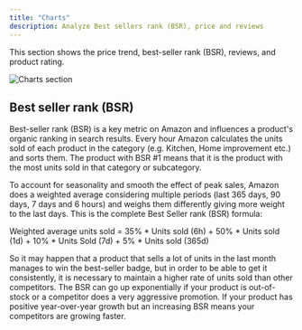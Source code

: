 ```yaml
---
title: "Charts"
description: Analyze Best sellers rank (BSR), price and reviews
--- 
```


This section shows the price trend, best-seller rank (BSR), reviews, and product rating. 

![Charts section](/images/extension/charts/screenshot.png)

## Best seller rank (BSR)

Best-seller rank (BSR) is a key metric on Amazon and influences a product's organic ranking in search results. 
Every hour Amazon calculates the units sold of each product in the category (e.g. Kitchen, Home improvement etc.) and sorts them.
The product with BSR #1 means that it is the product with the most units sold in that category or subcategory.

To account for seasonality and smooth the effect of peak sales, Amazon does a weighted average considering multiple periods (last 365 days, 90 days, 7 days and 6 hours) and weighs them differently giving more weight to the last days. 
This is the complete Best Seller rank (BSR) formula:

Weighted average units sold = 35% * Units sold (6h) + 50% * Units sold (1d) + 10% * Units Sold (7d) + 5% * Units sold (365d) 



So it may happen that a product that sells a lot of units in the last month manages to win the best-seller badge, but in order to be able to get it consistently, it is necessary to maintain a higher rate of units sold than other competitors.
The BSR can go up exponentially if your product is out-of-stock or a competitor does a very aggressive promotion. 
If your product has positive year-over-year growth but an increasing BSR means your competitors are growing faster.